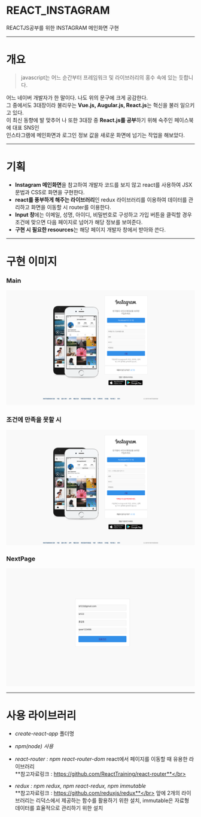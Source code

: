 # REACT_INSTAGRAM
REACTJS공부를 위한 INSTAGRAM 메인화면 구현
***
# 개요
>javascript는 어느 순간부터 프레임워크 및 라이브러리의 홍수 속에 있는 듯합니다.

어느 네이버 개발자가 한 말이다. 나도 위의 문구에 크게 공감한다.</br>그 중에서도 3대장이라 불리우는 **Vue.js, Augular.js, React.js**는 혁신을 불러 일으키고 있다.</br>이 최신 동향에 발 맞추어 나 또한 3대장 중 **React.js를 공부**하기 위해 숙주인 페이스북에 대표 SNS인</br>인스타그램에 메인화면과 로그인 정보 값을 새로운 화면에 넘기는 작업을 해보았다.

***

# 기획

* **Instagram 메인화면**을 참고하여 개발자 코드를 보지 않고 react를 사용하여 JSX문법과 CSS로 화면을 구현한다.
* **react를 풍부하게 해주는 라이브러리**인 redux 라이브러리를 이용하여 데이터를 관리하고 화면을 이동할 시 router를 이용한다.
* **Input 창**에는 이메일, 성명, 아이디, 비밀번호로 구성하고 가입 버튼을 클릭할 경우 조건에 맞으면 다음 페이지로 넘어가 해당 정보를 보여준다.
* **구현 시 필요한 resources**는 해당 페이지 개발자 창에서 받아와 쓴다.

***

# 구현 이미지

### Main </br>

![main](./images/main.png)

### 조건에 만족을 못할 시 </br>

![email](./images/email.png)

### NextPage </br>

![nextpage](./images/nextpage.png)

***

# 사용 라이브러리

* *create-react-app* 폴더명

* *npm(node) 사용*

* *react-router : npm react-router-dom* react에서 페이지를 이동할 때 유용한 라이브러리</br>
  **참고자료링크 : https://github.com/ReactTraining/react-router**</br>
* *redux : npm redux, npm react-redux, npm immutable*</br>
  **참고자료링크 : https://github.com/reduxjs/redux**</br>
  앞에 2개의 라이브러리는 리덕스에서 제공하는 함수를 활용하기 위한 설치, immutable은 자료형 데이터를 효율적으로 관리하기 위한 설치
